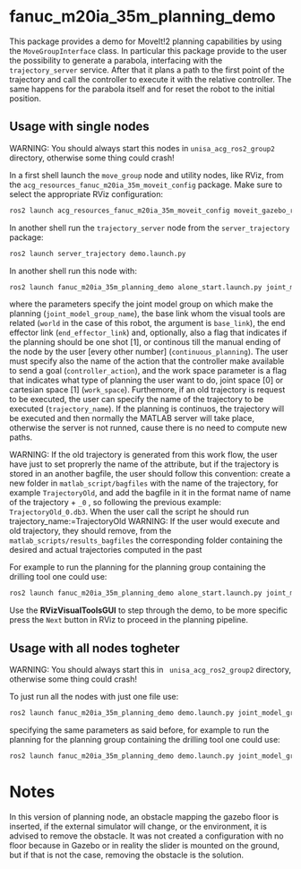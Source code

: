# fanuc_m20ia_35m_planning_demo

This package provides a demo for MoveIt!2 planning capabilities by using the `MoveGroupInterface` class.
In particular this package provide to the user the possibility to generate a parabola, interfacing with the 
`trajectory_server` service. After that it plans a path to the first point of the trajectory and call the
controller to execute it with the relative controller. The same happens for the parabola itself and for reset the robot to the initial position.

## Usage with single nodes

WARNING: You should always start this nodes in `unisa_acg_ros2_group2`  directory, otherwise some thing could crash! 


In a first shell launch the `move_group` node and utility nodes, like RViz, from the `acg_resources_fanuc_m20ia_35m_moveit_config` package.
Make sure to select the appropriate RViz configuration:

```bash
ros2 launch acg_resources_fanuc_m20ia_35m_moveit_config moveit_gazebo_ros2_control_demo.launch.py use_effort_interface:=<use_effort_interface> end_effector:=<end_effector>
```

In another shell run the `trajectory_server` node from the `server_trajectory` package:

```bash
ros2 launch server_trajectory demo.launch.py
```
In another shell run this node with:
```bash
ros2 launch fanuc_m20ia_35m_planning_demo alone_start.launch.py joint_model_group_name:=<joint_model_group_name> base_link:=<base_link> end_effector_link:=<end_effector_link> [continous_planning:=<continous_planning>] controller_action:=<controller_action> work_space:=<work_space> [trajectory_name:=<trajectory_name>]
```
where the parameters specify the joint model group on which make the planning (`joint_model_group_name`), the base link whom the visual tools are related (`world` in the case of this robot, the argument is `base_link`), the end effector link (`end_effector_link`) and, optionally, also a 
flag that indicates if the planning should be one shot [1], or continous till the manual ending of the node by the user [every other number] (`continuous_planning`). The user must specify also the name of the action that the controller make available to send a goal (`controller_action`), and the work space parameter is a flag that indicates what type of planning the user want to do, joint space [0] or cartesian space [1] (`work_space`). Furthemore, if an old trajectory is request to be executed, the user can specify the name of the trajectory
to be executed (`trajectory_name`). If the planning is continuos, the trajectory will be executed and then normally the MATLAB server will take place, otherwise the server is not runned, cause there is no need to compute new paths. 

WARNING: If the old trajectory is generated from this work flow, the user have just to set proprerly the name of the attribute, but if the trajectory is stored in an another bagfile, the user should follow this convention: create a new
folder in `matlab_script/bagfiles` with the name of the trajectory, for example `TrajectoryOld`, and add the bagfile in it in the format name of name of the trajectory + `_0` , so following the previous example: `TrajectoryOld_0.db3`. When the user call the script he should run trajectory_name:=TrajectoryOld
WARNING: If the user would execute and old trajectory, they should remove, from the `matlab_scripts/results_bagfiles` the corresponding folder containing the desired and actual trajectories computed in the past

For example to run the planning for the planning group containing the drilling tool one could use:

```bash
ros2 launch fanuc_m20ia_35m_planning_demo alone_start.launch.py joint_model_group_name:=fanuc_m20ia_35m_slide_to_drilling base_link:=world end_effector_link:=drilling_tool controller_action:=fanuc_m20ia_35m_slide_to_end_effector_controller/follow_joint_trajectory work_space:=0
```

Use the **RVizVisualToolsGUI** to step through the demo, to be more specific press the `Next` button in RViz to proceed in the planning pipeline.

## Usage with all nodes togheter

WARNING: You should always start this in ` unisa_acg_ros2_group2`  directory, otherwise some thing could crash!

To just run all the nodes with just one file use:

```bash
ros2 launch fanuc_m20ia_35m_planning_demo demo.launch.py joint_model_group_name:=<joint_model_group_name> base_link:=<base_link> end_effector_link:=<end_effector_link> [continous_planning:=<continous_planning>] controller_action:=<controller_action> work_space:=<work_space> [trajectory_name:=<trajectory_name>]
```
specifying the same parameters as said before, for example to run the planning for the planning group containing the drilling tool one could use:

```bash
ros2 launch fanuc_m20ia_35m_planning_demo demo.launch.py joint_model_group_name:=fanuc_m20ia_35m_slide_to_drilling base_link:=world end_effector_link:=drilling_tool controller_action:=fanuc_m20ia_35m_slide_to_end_effector_controller/follow_joint_trajectory work_space:=0
```

# Notes
In this version of planning node, an obstacle mapping the gazebo floor is inserted, if the external simulator will change, or the environment, it is advised to remove the obstacle. It was not created a configuration with no floor because in Gazebo or in reality the slider is mounted on the ground, but if that is not the case, removing the obstacle is the solution.